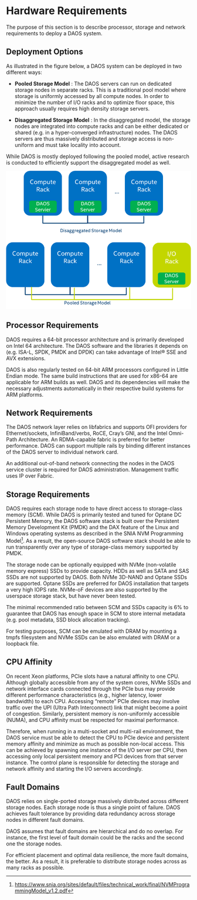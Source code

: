 Hardware Requirements
=====================

The purpose of this section is to describe processor, storage and
network requirements to deploy a DAOS system.

Deployment Options
------------------

As illustrated in the figure below, a DAOS system can be deployed in two
different ways:

-   **Pooled Storage Model** : The DAOS servers can run on dedicated
    storage nodes in separate racks. This is a traditional pool model
    where storage is uniformly accessed by all compute nodes. In order
    to minimize the number of I/O racks and to optimize floor space,
    this approach usually requires high density storage servers.

-   **Disaggregated Storage Model** : In the disaggregated model, the
    storage nodes are integrated into compute racks and can be either
    dedicated or shared (e.g. in a hyper-converged infrastructure)
    nodes. The DAOS servers are thus massively distributed and storage
    access is non-uniform and must take locality into account.

While DAOS is mostly deployed following the pooled model, active
research is conducted to efficiently support the disaggregated model as
well.

![](./media/image1.png)

Processor Requirements
----------------------

DAOS requires a 64-bit processor architecture and is primarily developed
on Intel 64 architecture. The DAOS software and the libraries it depends
on (e.g. ISA-L, SPDK, PMDK and DPDK) can take advantage of Intel® SSE
and AVX extensions.

DAOS is also regularly tested on 64-bit ARM processors configured in
Little Endian mode. The same build instructions that are used for x86-64
are applicable for ARM builds as well. DAOS and its dependencies will
make the necessary adjustments automatically in their respective build
systems for ARM platforms.

Network Requirements
--------------------

The DAOS network layer relies on libfabrics and supports OFI providers
for Ethernet/sockets, InfiniBand/verbs, RoCE, Cray’s GNI, and the Intel
Omni-Path Architecture. An RDMA-capable fabric is preferred for better
performance. DAOS can support multiple rails by binding different
instances of the DAOS server to individual network card.

An additional out-of-band network connecting the nodes in the DAOS
service cluster is required for DAOS administration. Management traffic
uses IP over Fabric.

Storage Requirements
--------------------

DAOS requires each storage node to have direct access to storage-class
memory (SCM). While DAOS is primarily tested and tuned for Optane DC
Persistent Memory, the DAOS software stack is built over the Persistent
Memory Development Kit (PMDK) and the DAX feature of the Linux and
Windows operating systems as described in the SNIA NVM Programming
Model[^1]. As a result, the open-source DAOS software stack should be
able to run transparently over any type of storage-class memory
supported by PMDK.

The storage node can be optionally equipped with NVMe (non-volatile
memory express) SSDs to provide capacity. HDDs as well as SATA and SAS
SSDs are not supported by DAOS. Both NVMe 3D-NAND and Optane SSDs are
supported. Optane SSDs are preferred for DAOS installation that targets
a very high IOPS rate. NVMe-oF devices are also supported by the
userspace storage stack, but have never been tested.

The minimal recommended ratio between SCM and SSDs capacity is 6% to
guarantee that DAOS has enough space in SCM to store internal metadata
(e.g. pool metadata, SSD block allocation tracking).

For testing purposes, SCM can be emulated with DRAM by mounting a tmpfs
filesystem and NVMe SSDs can be also emulated with DRAM or a loopback
file.

CPU Affinity
------------

On recent Xeon platforms, PCIe slots have a natural affinity to one CPU.
Although globally accessible from any of the system cores, NVMe SSDs and
network interface cards connected through the PCIe bus may provide
different performance characteristics (e.g., higher latency, lower
bandwidth) to each CPU. Accessing “remote” PCIe devices may involve
traffic over the UPI (Ultra Path Interconnect) link that might become a
point of congestion. Similarly, persistent memory is non-uniformly
accessible (NUMA), and CPU affinity must be respected for maximal
performance.

Therefore, when running in a multi-socket and multi-rail environment,
the DAOS service must be able to detect the CPU to PCIe device and
persistent memory affinity and minimize as much as possible non-local
access. This can be achieved by spawning one instance of the I/O server
per CPU, then accessing only local persistent memory and PCI devices
from that server instance. The control plane is responsible for
detecting the storage and network affinity and starting the I/O servers
accordingly.

Fault Domains
-------------

DAOS relies on single-ported storage massively distributed across
different storage nodes. Each storage node is thus a single point of
failure. DAOS achieves fault tolerance by providing data redundancy
across storage nodes in different fault domains.

DAOS assumes that fault domains are hierarchical and do no overlap. For
instance, the first level of fault domain could be the racks and the
second one the storage nodes.

For efficient placement and optimal data resilience, the more fault
domains, the better. As a result, it is preferable to distribute storage
nodes across as many racks as possible.

[^1]: <https://www.snia.org/sites/default/files/technical_work/final/NVMProgrammingModel_v1.2.pdf>
